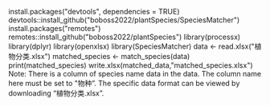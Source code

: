 install.packages("devtools", dependencies = TRUE)
devtools::install_github("boboss2022/plantSpecies/SpeciesMatcher")
install.packages("remotes")
remotes::install_github("boboss2022/plantSpecies")
library(processx)
library(dplyr)
library(openxlsx)
library(SpeciesMatcher)
data <- read.xlsx("植物分类.xlsx")
matched_species <- match_species(data)
print(matched_species)
write.xlsx(matched_data,"matched_species.xlsx")
Note: There is a column of species name data in the data. The column name here must be set to "物种”. The specific data format can be viewed by downloading “植物分类.xlsx”.
